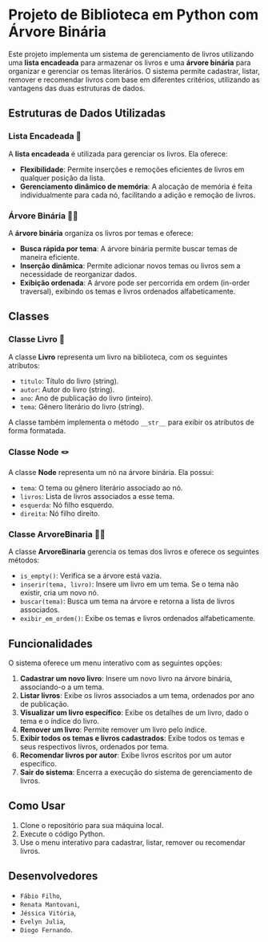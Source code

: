 # Projeto de Biblioteca em Python com Árvore Binária 

Este projeto implementa um sistema de gerenciamento de livros utilizando uma **lista encadeada** para armazenar os livros e uma **árvore binária** para organizar e gerenciar os temas literários. O sistema permite cadastrar, listar, remover e recomendar livros com base em diferentes critérios, utilizando as vantagens das duas estruturas de dados.

## Estruturas de Dados Utilizadas

### Lista Encadeada 📝

A **lista encadeada** é utilizada para gerenciar os livros. Ela oferece:
- **Flexibilidade**: Permite inserções e remoções eficientes de livros em qualquer posição da lista.
- **Gerenciamento dinâmico de memória**: A alocação de memória é feita individualmente para cada nó, facilitando a adição e remoção de livros.

### Árvore Binária 🌲🌲

A **árvore binária** organiza os livros por temas e oferece:
- **Busca rápida por tema**: A árvore binária permite buscar temas de maneira eficiente.
- **Inserção dinâmica**: Permite adicionar novos temas ou livros sem a necessidade de reorganizar dados.
- **Exibição ordenada**: A árvore pode ser percorrida em ordem (in-order traversal), exibindo os temas e livros ordenados alfabeticamente.

## Classes 

### Classe Livro 📖

A classe **Livro** representa um livro na biblioteca, com os seguintes atributos:
- `titulo`: Título do livro (string).
- `autor`: Autor do livro (string).
- `ano`: Ano de publicação do livro (inteiro).
- `tema`: Gênero literário do livro (string).

A classe também implementa o método `__str__` para exibir os atributos de forma formatada.

### Classe Node 🪢

A classe **Node** representa um nó na árvore binária. Ela possui:
- `tema`: O tema ou gênero literário associado ao nó.
- `livros`: Lista de livros associados a esse tema.
- `esquerda`: Nó filho esquerdo.
- `direita`: Nó filho direito.

### Classe ArvoreBinaria 🌲🌲

A classe **ArvoreBinaria** gerencia os temas dos livros e oferece os seguintes métodos:
- `is_empty()`: Verifica se a árvore está vazia.
- `inserir(tema, livro)`: Insere um livro em um tema. Se o tema não existir, cria um novo nó.
- `buscar(tema)`: Busca um tema na árvore e retorna a lista de livros associados.
- `exibir_em_ordem()`: Exibe os temas e livros ordenados alfabeticamente.

## Funcionalidades

O sistema oferece um menu interativo com as seguintes opções:

1. **Cadastrar um novo livro**: Insere um novo livro na árvore binária, associando-o a um tema.
2. **Listar livros**: Exibe os livros associados a um tema, ordenados por ano de publicação.
3. **Visualizar um livro específico**: Exibe os detalhes de um livro, dado o tema e o índice do livro.
4. **Remover um livro**: Permite remover um livro pelo índice.
5. **Exibir todos os temas e livros cadastrados**: Exibe todos os temas e seus respectivos livros, ordenados por tema.
6. **Recomendar livros por autor**: Exibe livros escritos por um autor específico.
7. **Sair do sistema**: Encerra a execução do sistema de gerenciamento de livros.

## Como Usar

1. Clone o repositório para sua máquina local.
2. Execute o código Python.
3. Use o menu interativo para cadastrar, listar, remover ou recomendar livros.

## Desenvolvedores


- `Fábio Filho`,
- `Renata Mantovani`,
- `Jéssica Vitória`,
- `Evelyn Julia`,
- `Diogo Fernando`. 


